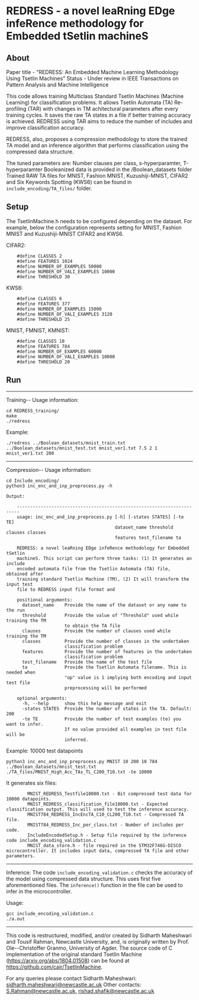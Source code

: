 # REDRESS - a novel leaRning EDge infeRence methodology for Embedded tSetlin machineS

## About
Paper title - "REDRESS: An Embedded Machine Learning Methodology Using Tsetlin Machines"
Status - Under review in IEEE Transactions on Pattern Analysis and Machine Intelligence

This code allows training Multiclass Standard Tsetlin Machines (Machine Learning) for classification problems. It allows Tsetlin Automata (TA) Re-profiling (TAR) with changes in TM achitectural parameters after every training cycles. It saves the raw TA states in a file if better training accuracy is achieved. REDRESS using TAR aims to reduce the number of includes and improve classification accuracy. 

REDRESS, also, proposes a compression methodology to store the trained TA model and an inference algorithm that performs classification using the compressed data structure. 

The tuned parameters are: Number clauses per class, s-hyperparamter, T-hyperparamter 
Booleanized data is provided in the /Boolean_datasets folder
Trained RAW TA files for MNIST, Fashion MNIST, Kuzushiji-MNIST, CIFAR2 and Six Keywords Spotting (KWS6) can be found in `include_encoding/TA_files/` folder.

## Setup

The TsetlinMachine.h needs to be configured depending on the dataset. For example, below the configuration represents setting for MNIST, Fashion MNIST and Kuzushiji-MNIST CIFAR2 and KWS6.

CIFAR2:

		#define CLASSES 2
		#define FEATURES 1024
		#define NUMBER_OF_EXAMPLES 50000
		#define NUMBER_OF_VALI_EXAMPLES 10000
		#define THRESHOLD 30

KWS6:

		#define CLASSES 6
		#define FEATURES 377
		#define NUMBER_OF_EXAMPLES 15000
		#define NUMBER_OF_VALI_EXAMPLES 3120
		#define THRESHOLD 25

MNIST, FMNIST, KMNIST:

		#define CLASSES 10
		#define FEATURES 784
		#define NUMBER_OF_EXAMPLES 60000
		#define NUMBER_OF_VALI_EXAMPLES 10000
		#define THRESHOLD 20

## Run
--------------------------------------------------------------------------
Training--
Usage information:
```
cd REDRESS_training/
make
./redress
```
Example:
```
./redress ../Boolean_datasets/mnist_train.txt ../Boolean_datasets/mnist_test.txt mnist_ver1.txt 7.5 2 1 mnist_ver1.txt 200
```

--------------------------------------------------------------------------

Compression--
Usage information:
```
cd Include_encoding/
python3 inc_enc_and_inp_preprocess.py -h
```

    Output: 

        -----------------------------------------------------------------------
		usage: inc_enc_and_inp_preprocess.py [-h] [-states STATES] [-te TE]
		                                     dataset_name threshold clauses classes
		                                     features test_filename ta

		REDRESS: a novel leaRning EDge infeRence methodology for Embedded tSetlin
		machineS. This script can perform three tasks: (1) It generates an include
		encoded automata file from the Tsetlin Automata (TA) file, obtained after
		training standard Tsetlin Machine (TM), (2) It will transform the input test
		file to REDRESS input file format and

		positional arguments:
		  dataset_name    Provide the name of the dataset or any name to the run
		  threshold       Provide the value of "Threshold" used while training the TM
		                  to obtain the TA file
		  clauses         Provide the number of clauses used while training the TM
		  classes         Provide the number of classes in the undertaken
		                  classification problem
		  features        Provide the number of features in the undertaken
		                  classification problem
		  test_filename   Provide the name of the test file
		  ta              Provide the Tsetlin Automata filename. This is needed when
		                  "op" value is 1 implying both encoding and input test file
		                  preprocessing will be performed

		optional arguments:
		  -h, --help      show this help message and exit
		  -states STATES  Provide the number of states in the TA. Default: 200
		  -te TE          Provide the number of test examples (te) you want to infer.
		                  If no value provided all examples in test file will be
		                  inferred.

Example: 10000 test datapoints
```
python3 inc_enc_and_inp_preprocess.py MNIST 10 200 10 784 ../Boolean_datasets/mnist_test.txt ./TA_files/MNIST_High_Acc_TAs_TL_C200_T10.txt -te 10000
```
It generates six files:

			MNIST_REDRESS_Testfile10000.txt - Bit compressed test data for 10000 datapoints.
			MNIST_REDRESS_classification_file10000.txt - Expected classification output. This will used to test the inference accuracy.
			MNIST784_REDRESS_IncEncTA_C10_CL200_T10.txt - Compressed TA file.
			MNIST784_REDRESS_Inc_per_class.txt - Number of includes per code.
			IncludeEncodedSetup.h - Setup file required by the inference code include_encoding_validation.c
			MNIST_data_store.h - file required in the STM32F746G-DISCO microcontroller. It includes input data, compressed TA file and other parameters.

--------------------------------------------------------------------------

Inference: The code `include_encoding_validation.c` checks the accuracy of the model using compressed data structure. This uses first five aforementioned files. The `inference()` function in the file can be used to infer in the microcontroller.

Usage: 
```
gcc include_encoding_validation.c
./a.out
```

--------------------------------------------------------------------------
This code is restructured, modified, and/or created by Sidharth Maheshwari and Tousif Rahman, Newcastle University, and, is originally written by Prof. Ole--Christoffer Granmo, University of Agder.
The source code of C implementation of the original standard Tsetlin Machine (https://arxiv.org/abs/1804.01508) can be found at https://github.com/cair/TsetlinMachine.

For any queries please contact Sidharth Maheshwari: sidharth.maheshwari@newcastle.ac.uk
Other contacts: S.Rahman@newcastle.ac.uk, rishad.shafik@newcastle.ac.uk

